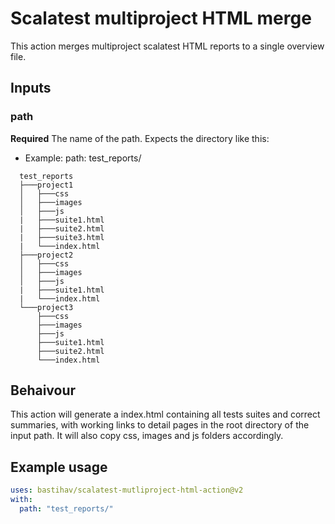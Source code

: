 # Scalatest multiproject HTML merge

This action merges multiproject scalatest HTML reports to a single overview file.

## Inputs

### path

**Required** The name of the path. Expects the directory like this:
- Example: 
  path: test_reports/
```
  test_reports
  ├───project1
  │   ├───css
  │   ├───images
  │   ├───js
  |   ├───suite1.html
  |   ├───suite2.html
  |   ├───suite3.html
  |   └───index.html
  ├───project2
  │   ├───css
  │   ├───images
  │   ├───js
  |   ├───suite1.html
  |   └───index.html
  └───project3
      ├───css
      ├───images
      ├───js
      ├───suite1.html
      ├───suite2.html      
      └───index.html
```
## Behaivour
This action will generate a index.html containing all tests suites and correct summaries, with working links to detail pages in the root directory of the input path.
It will also copy css, images and js folders accordingly.

## Example usage
```yaml
uses: bastihav/scalatest-mutliproject-html-action@v2
with:
  path: "test_reports/"
```
